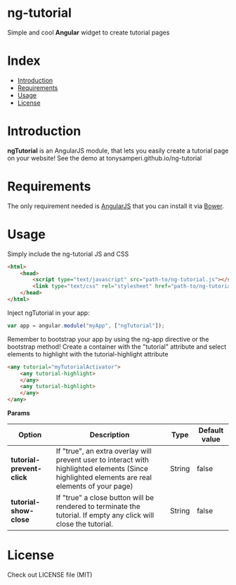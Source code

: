 ng-tutorial
============

Simple and cool **Angular** widget to create tutorial pages

# Index

  - [Introduction](#introduction)
  - [Requirements](#requirements)
  - [Usage](#usage)
  - [License](#license)

# Introduction

**ngTutorial** is an AngularJS module, that lets you easily create a tutorial page on your website!
See the demo at tonysamperi.github.io/ng-tutorial

# Requirements

The only requirement needed is [AngularJS](https://angularjs.org/) that you can install it via [Bower](http://bower.io/).

# Usage

Simply include the ng-tutorial JS and CSS
```html
<html>
    <head>
        <script type="text/javascript" src="path-to/ng-tutorial.js"></script>
        <link type="text/css" rel="stylesheet" href="path-to/ng-tutorial.css" />
    </head>
</html>
```
Inject ngTutorial in your app:
```js
var app = angular.module("myApp", ["ngTutorial"]);
```
Remember to bootstrap your app by using the ng-app directive or the bootstrap method!
Create a container with the "tutorial" attribute and select elements to highlight with the tutorial-highlight attribute
```html
<any tutorial="myTutorialActivator">
    <any tutorial-highlight>
    </any>
    <any tutorial-highlight>
    </any>
</any>
```
**Params**

| Option | Description | Type | Default value |
| --- | --- | --- | --- |
| **tutorial-prevent-click** | If "true", an extra overlay will prevent user to interact with highlighted elements (Since highlighted elements are real elements of your page) | String | false |
| **tutorial-show-close** | If "true" a close button will be rendered to terminate the tutorial. If empty any click will close the tutorial. | String | false |

# License

Check out LICENSE file (MIT)
